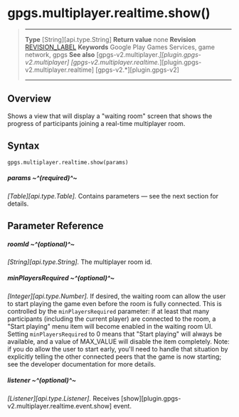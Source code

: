 # gpgs.multiplayer.realtime.show()

> --------------------- ------------------------------------------------------------------------------------------
> __Type__              [String][api.type.String]
> __Return value__      none
> __Revision__          [REVISION_LABEL](REVISION_URL)
> __Keywords__          Google Play Games Services, game network, gpgs
> __See also__          [gpgs-v2.multiplayer.*][plugin.gpgs-v2.multiplayer]
>                       [gpgs-v2.multiplayer.realtime.*][plugin.gpgs-v2.multiplayer.realtime]
>                       [gpgs-v2.*][plugin.gpgs-v2]
> --------------------- ------------------------------------------------------------------------------------------

## Overview

Shows a view that will display a "waiting room" screen that shows the progress of participants joining a real-time multiplayer room.

## Syntax

	gpgs.multiplayer.realtime.show(params)

##### params ~^(required)^~
_[Table][api.type.Table]._ Contains parameters — see the next section for details.

## Parameter Reference

##### roomId ~^(optional)^~
_[String][api.type.String]._ The multiplayer room id.

##### minPlayersRequired ~^(optional)^~
_[Integer][api.type.Number]._ If desired, the waiting room can allow the user to start playing the game even before the room is fully connected. This is controlled by the `minPlayersRequired` parameter: if at least that many participants (including the current player) are connected to the room, a "Start playing" menu item will become enabled in the waiting room UI. Setting `minPlayersRequired` to 0 means that "Start playing" will always be available, and a value of MAX_VALUE will disable the item completely. Note: if you do allow the user to start early, you'll need to handle that situation by explicitly telling the other connected peers that the game is now starting; see the developer documentation for more details.

##### listener ~^(optional)^~
_[Listener][api.type.Listener]._ Receives [show][plugin.gpgs-v2.multiplayer.realtime.event.show] event.